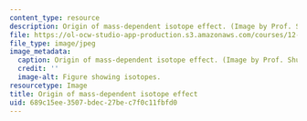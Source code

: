 ```yaml
---
content_type: resource
description: Origin of mass-dependent isotope effect. (Image by Prof. Shuhei Ono.)
file: https://ol-ocw-studio-app-production.s3.amazonaws.com/courses/12-491-biogeochemistry-of-sulfur-fall-2007/689c15ee3507bdec27bec7f0c11fbfd0_12-491f07.jpg
file_type: image/jpeg
image_metadata:
  caption: Origin of mass-dependent isotope effect. (Image by Prof. Shuhei Ono.)
  credit: ''
  image-alt: Figure showing isotopes.
resourcetype: Image
title: Origin of mass-dependent isotope effect
uid: 689c15ee-3507-bdec-27be-c7f0c11fbfd0
---
```

